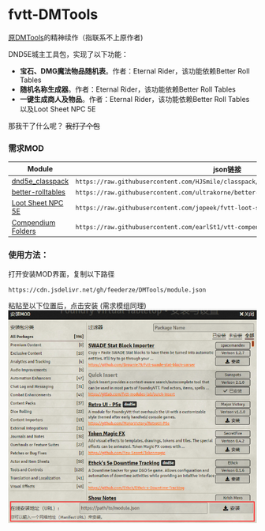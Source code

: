 # fvtt-DMTools

[原DMTools](https://github.com/GreenPan/DMTools)的精神续作（指联系不上原作者)


DND5E城主工具包，实现了以下功能：
- **宝石、DMG魔法物品随机表**。作者：Eternal Rider，该功能依赖Better Roll Tables
- **随机名称生成器**。作者：Eternal Rider，该功能依赖Better Roll Tables
- **一键生成商人及物品**。作者：Eternal Rider，该功能依赖Better Roll Tables 以及Loot Sheet NPC 5E

那我干了什么呢？ <strike>我打了个包</strike>

### 需求MOD
|Module|json链接
|-|-|
|[dnd5e_classpack](https://github.com/HJSmile/classpack)|```https://raw.githubusercontent.com/HJSmile/classpack/master/dnd5e_classpack/module.json```|
|[better-rolltables](https://github.com/ultrakorne/better-rolltables)|```https://raw.githubusercontent.com/ultrakorne/better-rolltables/master/module.json```|
|[Loot Sheet NPC 5E](https://github.com/jopeek/fvtt-loot-sheet-npc-5e)|```https://raw.githubusercontent.com/jopeek/fvtt-loot-sheet-npc-5e/master/module.json```|
|[Compendium Folders](https://github.com/earlSt1/vtt-compendium-folders)|```https://raw.githubusercontent.com/earlSt1/vtt-compendium-folders/master/module.json```|

### 使用方法：  
打开安装MOD界面，复制以下路径

    https://cdn.jsdelivr.net/gh/feederze/DMTools/module.json


粘贴至以下位置后，点击安装
(需求模组同理)
![MODPanel](./MODPanel.png)
